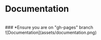 # Documentation
<br>
### *Ensure you are on "gh-pages" branch
<br>
![Documentation](assets/documentation.png)
